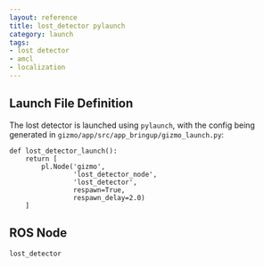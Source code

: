 ```yaml
---
layout: reference
title: lost_detector pylaunch
category: launch
tags: 
- lost detector
- amcl
- localization
---
```


## Launch File Definition
The lost detector is launched using ``pylaunch``, with the config being generated in `gizmo/app/src/app_bringup/gizmo_launch.py`:
```
def lost_detector_launch():
    return [
        pl.Node('gizmo',
                'lost_detector_node',
                'lost_detector',
                respawn=True,
                respawn_delay=2.0)
    ]

```

## ROS Node
``lost_detector``